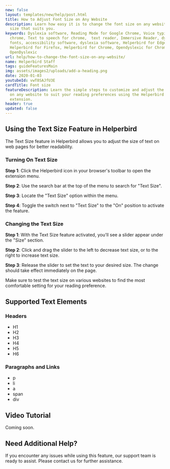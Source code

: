 ```yaml
---
new: false
layout: templates/new/help/post.html
title: How to Adjust Font Size on Any Website
description: Learn how easy it is to change the font size on any website to a
  size that suits you.
keywords: Dyslexia software, Reading Mode for Google Chrome, Voice typing for
  chrome, Text to speech for chrome,  text reader, Immersive Reader, dyslexia
  fonts, accessibility software, dyslexia software, Helperbird for Edge,
  Helperbird for Firefox, Helperbird for Chrome, Opendyslexic for Chrome,
  OpenDyslexic
url: help/how-to-change-the-font-size-on-any-website/
name: Helperbird Staff
tags: guideFeaturesMain
img: assets/images2/uploads/add-a-heading.png
date: 2020-01-03
youtubeId: vwT8SAJfU3E
cardTitle: Font size
featureDescription: Learn the simple steps to customize and adjust the font size
  on any website to suit your reading preferences using the Helperbird
  extension.
header: true
updated: false
---
```



## Using the Text Size Feature in Helperbird

The Text Size feature in Helperbird allows you to adjust the size of text on web pages for better readability.

### Turning On Text Size

**Step 1**: Click the Helperbird icon in your browser's toolbar to open the extension menu.

**Step 2**: Use the search bar at the top of the menu to search for "Text Size".

**Step 3**: Locate the "Text Size" option within the menu.

**Step 4**: Toggle the switch next to "Text Size" to the "On" position to activate the feature.

### Changing the Text Size

**Step 1**: With the Text Size feature activated, you'll see a slider appear under the "Size" section.

**Step 2**: Click and drag the slider to the left to decrease text size, or to the right to increase text size.

**Step 3**: Release the slider to set the text to your desired size. The change should take effect immediately on the page.

Make sure to test the text size on various websites to find the most comfortable setting for your reading preference.


## Supported Text Elements

### Headers

- H1
- H2
- H3
- H4
- H5
- H6

### Paragraphs and Links

- p
- li
- a
- span
- div

## Video Tutorial

Coming soon.

## Need Additional Help?

If you encounter any issues while using this feature, our support team is ready to assist. Please contact us for further assistance.
